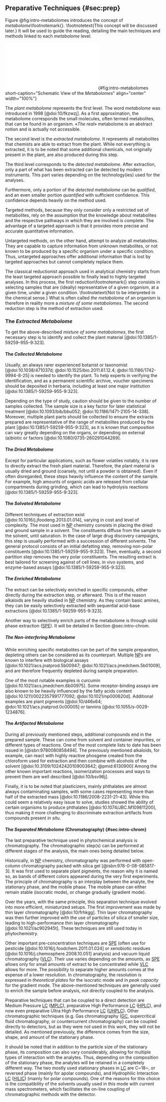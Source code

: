 ## Preparative Techniques {#sec:prep}

Figure @fig:intro-metabolomes introduces the concept of *metabolome*\footnotemark{}.
\footnotetext{This concept will be discussed later.}
It will be used to guide the reading, detailing the main techniques and methods linked to each *metabolome* level.

![**Schematic view of the *metabolomes*.**](images/intro-metabolomes.pdf "intro-metabolomes"){#fig:intro-metabolomes short-caption="Schematic View of the *Metabolomes*" align="center" width="100%"}

The *plant metabolome* represents the first level.
The word *metabolome* was introduced in 1998 [@doi:10/fkzwzj].
As a first approximation, the metabolome corresponds the small molecules, often termed metabolites, that can be found in an organism.
«*The real*» metabolome is an abstract notion and is actually not accessible.

The second level is the *extracted metabolome*.
It represents all metabolites that chemists are able to extract from the plant.
While not everything is extracted, it is to be noted that some additional chemicals, not originally present in the plant, are also produced during this step.

The third level corresponds to the *detected metabolome*.
After extraction, only a part of what has been extracted can be detected by modern instruments.
This part varies depending on the technology(ies) used for the analyses.

Furthermore, only a portion of the *detected metabolome* can be *qualified*, and an even smaller portion *quantified* with sufficient confidence.
This confidence depends heavily on the method used.

Targeted methods, because they only consider only a restricted set of metabolites, rely on the assumption that the knowledge about metabolites and the respective pathways in which they are involved is complete.
The advantage of a targeted approach is that it provides more precise and accurate quantitative information.

Untargeted methods, on the other hand, attempt to analyze all metabolites.
They are capable to capture information from unknown metabolites, or not known to be produced by a specific organism under a specific condition.
Thus, untargeted approaches offer additional information that is lost by targeted approaches but cannot completely replace them.

The classical reductionist approach used in analytical chemistry starts from the least targeted approach possible to finally lead to highly targeted analyses.
In this process, the first reduction\footnotemark{} step consists in selecting samples that are (ideally) representative of a given organism, at a given time, under a given condition.
\footnotetext{Not to be interpreted in the chemical sense.}
What is often called *the metabolome* of an organism is therefore in reality more a *mixture of some metabolomes*.
The second reduction step is the method of extraction used.

### The *Extracted Metabolome*

To get the above-described *mixture of some metabolomes*, the first necessary step is to identify and collect the plant material [@doi:10.1385/1-59259-955-9:323].

#### The *Collected Metabolome*

Usually, an always rarer experienced botanist or taxonomist [@doi:10.1038/471037d; @doi:10.1525/bio.2011.61.12.4; @doi:10.1186/1742-9994-8-25] is needed to identify the plant.
To help experts in verifying the identification, and as a permanent scientific archive, voucher specimens should be deposited in herbaria, including at least one major institution [@doi:10.1385/1-59259-955-9:323].

Depending on the type of study, caution should be given to the number of samples collected.
The sample size is a key factor for later statistical treatment [@doi:10.1093/bib/bbu052; @doi:10.1186/1471-2105-14-338]. 
Moreover, multiple plant parts should be collected to ensure the extracts prepared are representative of the range of metabolites produced by the plant [@doi:10.1385/1-59259-955-9:323], as it is known that composition can vary greatly depending on the organs, or depending on external (a)biotic or factors [@doi:10.1080/0735-260291044269].

#### The *Dried Metabolome*

Except for particular applications, such as flower volatiles notably, it is rare to directly extract the fresh plant material.
Therefore, the plant material is usually dried and ground (coarsely, not until a powder is obtained).
Even if often disregarded, these steps heavily influence the content of the sample.
For example, high amounts of organic acids are released from cellular compartments during grinding, which can lead to hydrolysis reactions [@doi:10.1385/1-59259-955-9:323].

#### The *Solvated Metabolome*

Different techniques of extraction exist [@doi:10.1016/j.jfoodeng.2013.01.014], varying in cost and level of complexity.
The most used in [NP](#np) chemistry consists in placing the dried and ground sample in a solvent.
The constituents diffuse from the sample to the solvent, until saturation.
In the case of large drug discovery campaigns, this step is usually performed with a succession of different solvents.
The general protocol consists of an initial defatting step, removing non-polar constituents [@doi:10.1385/1-59259-955-9:323]. 
Then, eventually, a second partition step removes the very polar constituents. 
The resulting extract is best tailored for screening against of cell lines, in vivo systems, and enzyme-based assays [@doi:10.1385/1-59259-955-9:323].

#### The *Enriched Metabolome*

The extract can be selectively enriched in specific compounds, either directly during the extraction step, or afterward.
This is of the reason alkaloids are heavily studied in [NP](#np) chemistry.
As they contain basic amines, they can be easily selectively extracted with sequential acid-base extractions [@doi:10.1385/1-59259-955-9:323].

Another way to selectively enrich parts of the metabolome is through solid phase extraction ([SPE](#spe)).
It will be detailed in Section @sec:intro-chrom.

##### The *Non-interfering Metabolome*

While enriching specific metabolites can be part of the sample preparation, depleting others can be considered as its counterpart.
Multiple [NP](#np)s are known to interfere with biological assays [@doi:10.1021/acs.jnatprod.5b00947; @doi:10.1021/acs.jmedchem.5b01009], and are therefore frequently depleted during sample preparation.

One of the most notable examples is curcumin [@doi:10.1021/acs.jmedchem.6b00975].
Some receptor-binding assays are also known to be heavily influenced by the fatty acids content [@doi:10.1211/0022357991777092; @doi:10.1021/np000620d].
Additional examples are plant pigments [@doi:10/d46x64; @doi:10.1021/acs.jnatprod.0c00005] or tannins [@doi:10.1055/s-0029-1234876].

#### The *Artifacted Metabolome*

During all previously mentioned steps, additional compounds end in the prepared sample.
These can come from solvent and container impurities, or different types of reactions.
One of the most complete lists to date has been issued in [@isbn:9780080858494].
The previously mentioned alkaloids, for example, can react with highly reactive phosgene created from the chloroform used for extraction and then combine with alcohols of the solvent [@doi:10.3109/10242420109003642; @pmid:6130900]
Among the other known important reactions, isomerization processes and ways to prevent them are well described [@doi:10/bsv96j].

Finally, it is to be noted that plasticizers, mainly phthalates are almost always contaminating samples, with some cases representing more than half of the extracted mass [@doi:10.1186/2008-2231-21-43].
While this could seem a relatively easy issue to solve, studies showed the ability of certain organisms to produce phthalates [@doi:10.1074/JBC.M109811200], thus making it more challenging to discriminate extraction artifacts from compounds present *in situ*.

#### The *Separated Metabolome* (Chromatography) {#sec:intro-chrom}

The last preparative technique used in phytochemical analysis is chromatography.
The chromatographic step(s) can be performed at different stages of the analysis, the main ones being detailed below.

Historically, in [NP](#np) chemistry, chromatography was performed with open-column chromatography packed with silica gel [@isbn:978-0-08-085817-3].
It was first used to separate plant pigments, the reason why it is named so, as bands of different colors appeared during the very first experiments.
The principle of chromatography is an interplay between the analyte, the stationary phase, and 
the mobile phase.
The mobile phase can either remain stable (isocratic mode), or change gradually (gradient mode).

Over the years, with the same principle, this separation technique evolved into more efficient, miniaturized setups.
The first improvement was made by thin layer chromatography [@doi:10/frhkgg].
Thin layer chromatography was then further improved with the use of particles of silica of smaller size, leading to high-performance thin layer chromatography [@doi:10.1021/ac902945t].
These techniques are still used today in phytochemistry.

Other important pre-concentration techniques are [SPE](#spe) (often use for pesticide [@doi:10.1016/j.foodchem.2011.01.024] or xenobiotic residues [@doi:10.1016/j.chemosphere.2008.10.051] analysis) and vacuum liquid chromatography ([VLC](#vlc)).
Their use varies depending on the amounts, as [SPE](#spe) allows only for small amounts of extract to be concentrated while [VLC](#vlc) allows for more.
The possibility to separate higher amounts comes at the expense of a lower resolution.
In chromatography, the resolution is expressed in *theoretical plates* for the isocratic mode and in *peak capacity* for the gradient mode.
The above-mentioned techniques are generally used to enrich the sample before analysis, not directly coupled to the analysis.

Preparative techniques that can be coupled to a direct detection are Medium Pressure [LC](#lc) ([MPLC](#mplc)), preparative High Performance [LC](#lc) ([HPLC](#hplc)), and now even preparative Ultra High Performance [LC](#lc) ([UHPLC](#uhplc)).
Other chromatographic techniques (e.g. Gas chromatography ([GC](#gc), supercritical fluid chromatography, or countercurrent chromatography) can be coupled directly to detectors, but as they were not used in this work, they will not be detailed.
As mentioned previously, the difference comes from the size, shape, and amount of the stationary phase.

It should be noted that in addition to the particle size of the stationary phase, its composition can also vary considerably, allowing for multiple types of interaction with the analytes.
Thus, depending on the composition of the stationary phase, the analytes will be retained in a completely different way.
The two mostly used stationary phases in [LC](#lc) are C~18~, or reversed phase (mainly for apolar compounds), and Hydrophilic Interaction [LC](#lc) ([HILIC](#hilic)) (mainly for polar compounds).
One of the reasons for this choice is the compatibility of the solvents usually used in this mode with current mass spectrometers, which facilitates the on-line coupling of chromatographic methods with the detector.
